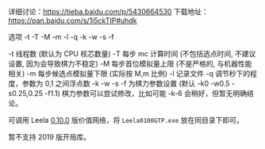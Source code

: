 详细讨论：https://tieba.baidu.com/p/5430664530
下载地址：https://pan.baidu.com/s/1i5ckTIP#uhdk

选项 -t -T -M -m -l -q -k -w -s -f

-t 线程数 (默认为 CPU 核芯数量)
-T 每步 mc 计算时间 (不包括选点时间, 不建议设置, 因为会导致棋力不稳定)
-M 每步首位模拟量上限 (不是严格的, 与机器性能相关)
-m 每步候选点模拟量下限 (实际按 M,m 比例)
-l 记录文件
-q 调节秒下的程度，参数为 0,1 之间浮点数
-k -w -s -f 为棋力参数设置 (默认 -k0 -w0.5 -s0.25,0.25 -f1.1)
棋力参数可以尝试修改，比如可能 -k-6 会稍好，但暂无明确结论。

可调用 Leela [0.10.0](https://sjeng.org/dl/Leela0100GTP.zip) 版价值网络，将 `Leela0100GTP.exe` 放在同目录下即可。

暂不支持 2019 版开局库。
